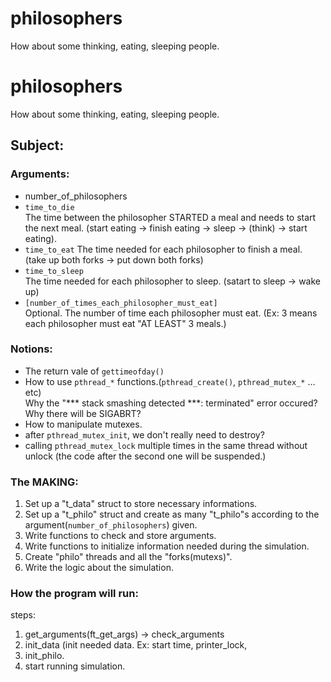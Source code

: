 # philosophers
How about some thinking, eating, sleeping people.

# philosophers
How about some thinking, eating, sleeping people.


## Subject:  

### Arguments:  

- number_of_philosophers  
- `time_to_die`  
	The time between the philosopher STARTED a meal and needs to start the next meal. (start eating -> finish eating -> sleep -> (think) -> start eating).  
- `time_to_eat`
	The time needed for each philosopher to finish a meal. (take up both forks -> put down both forks)  
- `time_to_sleep`  
	The time needed for each philosopher to sleep. (satart to sleep -> wake up)  
- `[number_of_times_each_philosopher_must_eat]`  
	Optional. The number of time each philosopher must eat. (Ex: 3 means each philosopher must eat "AT LEAST" 3 meals.)  

### Notions:  
- The return vale of `gettimeofday()`
- How to use `pthread_*` functions.(`pthread_create()`, `pthread_mutex_*` ... etc)  
	Why the "*** stack smashing detected ***: terminated" error occured? Why there will be SIGABRT?
- How to manipulate mutexes. 
- after `pthread_mutex_init`, we don't really need to destroy?  
- calling `pthread_mutex_lock` multiple times in the same thread without unlock (the code after the second one will be suspended.)    

### The MAKING:  
1. Set up a "t_data" struct to store necessary informations.
2. Set up a "t_philo" struct and create as many "t_philo"s according to the argument(`number_of_philosophers`) given.  
3. Write functions to check and store arguments.  
4. Write functions to initialize information needed during the simulation.  
5. Create "philo" threads and all the "forks(mutexs)".  
6. Write the logic about the simulation.  

### How the program will run:  
steps:
1. get_arguments(ft_get_args) -> check_arguments
2. init_data (init needed data. Ex: start time, printer_lock, 
3. init_philo. 
4. start running simulation.  
